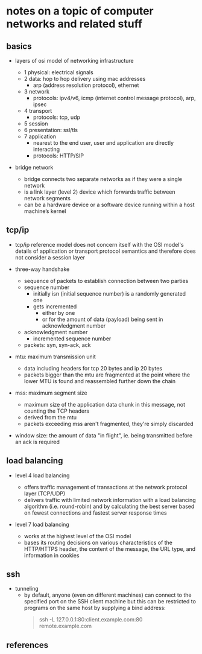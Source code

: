 # notes on a topic of computer networks and related stuff

## basics

- layers of osi model of networking infrastructure
  - 1 physical: electrical signals
  - 2 data: hop to hop delivery using mac addresses
    - arp (address resolution protocol), ethernet
  - 3 network
    - protocols: ipv4/v6, icmp (internet control message protocol), arp, ipsec
  - 4 transport
    - protocols: tcp, udp
  - 5 session
  - 6 presentation: ssl/tls
  - 7 application
    - nearest to the end user, user and application are directly interacting
    - protocols: HTTP/SIP

- bridge network
  - bridge connects two separate networks as if they were a single network
  - is a link layer (level 2) device which forwards traffic between network segments
  - can be a hardware device or a software device running within a host machine’s kernel


## tcp/ip

- tcp/ip reference model does not concern itself with the OSI model's details of application or transport protocol semantics and therefore does not consider a session layer

- three-way handshake
  - sequence of packets to establish connection between two parties
  - sequence number
    - initially isn (initial sequence number) is a randomly generated one
    - gets incremented 
      - either by one
      - or for the amount of data (payload) being sent in acknowledgment number
  - acknowledgment number
    - incremented sequence number
  - packets: syn, syn-ack, ack

- mtu: maximum transmission unit
  - data including headers for tcp 20 bytes and ip 20 bytes
  - packets bigger than the mtu are fragmented at the point where the lower MTU is found and reassembled further down the chain

- mss: maximum segment size
  - maximum size of the application data chunk in this message, not counting the TCP headers
  - derived from the mtu
  - packets exceeding mss aren't fragmented, they're simply discarded

- window size: the amount of data "in flight", ie. being transmitted before an ack is required


## load balancing

- level 4 load balancing 
  - offers traffic management of transactions at the network protocol layer (TCP/UDP)
  - delivers traffic with limited network information with a load balancing algorithm 
    (i.e. round-robin) and by calculating the best server based on fewest connections 
    and fastest server response times

- level 7 load balancing 
  - works at the highest level of the OSI model
  - bases its routing decisions on various characteristics of the HTTP/HTTPS header, the 
    content of the message, the URL type, and information in cookies


## ssh

- tunneling
  - by default, anyone (even on different machines) can connect to the specified port on the SSH client machine but this can be restricted to programs on the same host by supplying a bind address:
    > ssh -L 127.0.0.1:80:client.example.com:80 remote.example.com


## references

[^1]: https://avinetworks.com/glossary/l4-l7-network-services/
